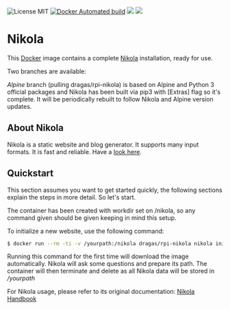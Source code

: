 ![License MIT](https://img.shields.io/badge/license-MIT-blue.svg) [![Docker Automated build](https://img.shields.io/docker/automated/dragas/rpi-nikola.svg)](https://hub.docker.com/r/dragas/rpi-nikola) [![](https://img.shields.io/docker/stars/dragas/rpi-nikola.svg)](https://hub.docker.com/r/dragas/rpi-nikola) [![](https://img.shields.io/docker/pulls/dragas/rpi-nikola.svg)](https://hub.docker.com/r/dragas/rpi-nikola)

# Nikola

This [Docker](https://www.docker.com) image contains a complete [Nikola](https://getnikola.com/) installation, ready for use. 

Two branches are available:

*Alpine* branch (pulling dragas/rpi-nikola) is based on Alpine and Python 3 official packages and Nikola has been built via pip3 with [Extras] flag so it's complete. It will be periodically rebuilt to follow Nikola and Alpine version updates.

## About Nikola

Nikola is a static website and blog generator. It supports many input formats. It is fast and reliable. Have a [look here](https://getnikola.com/).

## Quickstart

This section assumes you want to get started quickly, the following sections explain the
steps in more detail. So let's start.

The container has been created with workdir set on /nikola, so any command given should be given keeping in mind this setup.

To initialize a new website, use the following command:

```bash
$ docker run --rm -ti -v /yourpath:/nikola dragas/rpi-nikola nikola init
```

Running this command for the first time will download the image automatically. Nikola will ask some questions and prepare its path. The container will then terminate and delete as all Nikola data will be stored in */yourpath*

For Nikola usage, please refer to its original documentation: [Nikola Handbook](https://getnikola.com/handbook.html)
